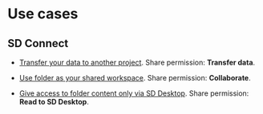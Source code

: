 # Use cases

## SD Connect

- [Transfer your data to another project](./sd-connect-use-case-transfer-data.md). Share permission: **Transfer data**.

- [Use folder as your shared workspace](./sd-connect-use-case-workspace.md). Share permission: **Collaborate**.

- [Give access to folder content only via SD Desktop](./sd-connect-use-case-read-to-sd-desktop.md). Share permission: **Read to SD Desktop**.
